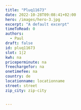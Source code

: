 ```yaml
---
title: "Pluq11673"
date: 2022-10-28T09:08:41+02:00
hero: /images/hero-3.jpg
excerpt: "A default excerpt"
timeToRead: 0
authors:
  - Paul
draft: false
id: pluq11673
slot: 1|2
kwh: na
priceperminute: na
freechargefor: na
onetimefee: na
country: de
locationname: locationname
street: street
zip_city: zip-city


---
```

